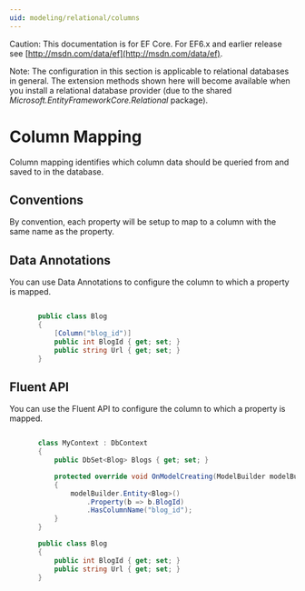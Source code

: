 ```yaml
---
uid: modeling/relational/columns
---
```

Caution: This documentation is for EF Core. For EF6.x and earlier release see [http://msdn.com/data/ef](http://msdn.com/data/ef).

Note: The configuration in this section is applicable to relational databases in general. The extension methods shown here will become available when you install a relational database provider (due to the shared *Microsoft.EntityFrameworkCore.Relational* package).

  # Column Mapping

Column mapping identifies which column data should be queried from and saved to in the database.

  ## Conventions

By convention, each property will be setup to map to a column with the same name as the property.

  ## Data Annotations

You can use Data Annotations to configure the column to which a property is mapped.

<!-- literal_block {"ids": [], "source": "/Users/shirhatti/src/EntityFramework.Docs/docs/modeling/relational/Modeling/DataAnnotations/Samples/Relational/Column.cs", "classes": [], "dupnames": [], "linenos": true, "backrefs": [], "highlight_args": {"hl_lines": [3], "linenostart": 1}, "language": "c#", "names": [], "xml:space": "preserve"} -->

````c#

       public class Blog
       {
           [Column("blog_id")]
           public int BlogId { get; set; }
           public string Url { get; set; }
       }

   ````

  ## Fluent API

You can use the Fluent API to configure the column to which a property is mapped.

<!-- literal_block {"ids": [], "source": "/Users/shirhatti/src/EntityFramework.Docs/docs/modeling/relational/Modeling/FluentAPI/Samples/Relational/Column.cs", "classes": [], "dupnames": [], "linenos": true, "backrefs": [], "highlight_args": {"hl_lines": [7, 8, 9], "linenostart": 1}, "language": "c#", "names": [], "xml:space": "preserve"} -->

````c#

       class MyContext : DbContext
       {
           public DbSet<Blog> Blogs { get; set; }

           protected override void OnModelCreating(ModelBuilder modelBuilder)
           {
               modelBuilder.Entity<Blog>()
                   .Property(b => b.BlogId)
                   .HasColumnName("blog_id");
           }
       }

       public class Blog
       {
           public int BlogId { get; set; }
           public string Url { get; set; }
       }

   ````
